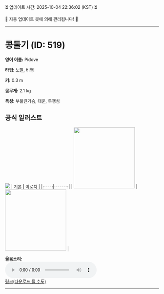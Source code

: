 
⏳ 업데이트 시간: 2025-10-04 22:36:02 (KST) ⏳

🤖 자동 업데이트 봇에 의해 관리됩니다! 🤖

---

# 콩둘기 (ID: 519)
**영어 이름:** Pidove

**타입:** 노말, 비행

**키:** 0.3 m

**몸무게:** 2.1 kg

**특성:** 부풀린가슴, 대운, 투쟁심

## 공식 일러스트
![](https://raw.githubusercontent.com/PokeAPI/sprites/master/sprites/pokemon/other/official-artwork/519.png)
| 기본 | 이로치 |
|:----:|:------:|
| <img src="http://play.pokemonshowdown.com/sprites/ani/pidove.gif" width="200"> | <img src="http://play.pokemonshowdown.com/sprites/ani-shiny/pidove.gif" width="200"> |

**울음소리:**<br><audio controls src="https://raw.githubusercontent.com/PokeAPI/cries/main/cries/pokemon/latest/519.ogg"></audio><br> [링크(다운로드 될 수도)](https://raw.githubusercontent.com/PokeAPI/cries/main/cries/pokemon/latest/519.ogg)


---
